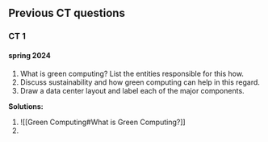 
## Previous CT questions

### CT 1
#### spring 2024
1. What is green computing? List the entities responsible for this how.
2. Discuss sustainability and how green computing can help in this regard.
3. Draw a data center layout and label each of the major components.

**Solutions:**
1. ![[Green Computing#What is Green Computing?]]
2. 